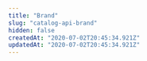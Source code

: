 ```yaml
---
title: "Brand"
slug: "catalog-api-brand"
hidden: false
createdAt: "2020-07-02T20:45:34.921Z"
updatedAt: "2020-07-02T20:45:34.921Z"
---
```

